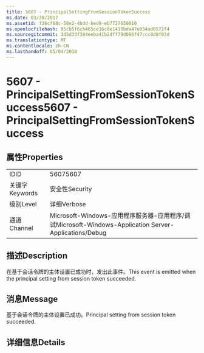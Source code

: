 ```yaml
---
title: 5607 - PrincipalSettingFromSessionTokenSuccess
ms.date: 03/30/2017
ms.assetid: f36cf68c-58e2-4bdd-bed9-eb7727650010
ms.openlocfilehash: 05cb5f6cb465ce16c8e1410bda47e034ad0572f4
ms.sourcegitcommit: 3d5d33f384eeba41b2dff79d096f47ccc8d8f03d
ms.translationtype: MT
ms.contentlocale: zh-CN
ms.lasthandoff: 05/04/2018
---
```

# <a name="5607---principalsettingfromsessiontokensuccess"></a><span data-ttu-id="cda09-102">5607 - PrincipalSettingFromSessionTokenSuccess</span><span class="sxs-lookup"><span data-stu-id="cda09-102">5607 - PrincipalSettingFromSessionTokenSuccess</span></span>
## <a name="properties"></a><span data-ttu-id="cda09-103">属性</span><span class="sxs-lookup"><span data-stu-id="cda09-103">Properties</span></span>  
  
|||  
|-|-|  
|<span data-ttu-id="cda09-104">ID</span><span class="sxs-lookup"><span data-stu-id="cda09-104">ID</span></span>|<span data-ttu-id="cda09-105">5607</span><span class="sxs-lookup"><span data-stu-id="cda09-105">5607</span></span>|  
|<span data-ttu-id="cda09-106">关键字</span><span class="sxs-lookup"><span data-stu-id="cda09-106">Keywords</span></span>|<span data-ttu-id="cda09-107">安全性</span><span class="sxs-lookup"><span data-stu-id="cda09-107">Security</span></span>|  
|<span data-ttu-id="cda09-108">级别</span><span class="sxs-lookup"><span data-stu-id="cda09-108">Level</span></span>|<span data-ttu-id="cda09-109">详细</span><span class="sxs-lookup"><span data-stu-id="cda09-109">Verbose</span></span>|  
|<span data-ttu-id="cda09-110">通道</span><span class="sxs-lookup"><span data-stu-id="cda09-110">Channel</span></span>|<span data-ttu-id="cda09-111">Microsoft-Windows-应用程序服务器-应用程序/调试</span><span class="sxs-lookup"><span data-stu-id="cda09-111">Microsoft-Windows-Application Server-Applications/Debug</span></span>|  
  
## <a name="description"></a><span data-ttu-id="cda09-112">描述</span><span class="sxs-lookup"><span data-stu-id="cda09-112">Description</span></span>  
 <span data-ttu-id="cda09-113">在基于会话令牌的主体设置已成功时，发出此事件。</span><span class="sxs-lookup"><span data-stu-id="cda09-113">This event is emitted when the principal setting from session token succeeded.</span></span>  
  
## <a name="message"></a><span data-ttu-id="cda09-114">消息</span><span class="sxs-lookup"><span data-stu-id="cda09-114">Message</span></span>  
 <span data-ttu-id="cda09-115">基于会话令牌的主体设置已成功。</span><span class="sxs-lookup"><span data-stu-id="cda09-115">Principal setting from session token succeeded.</span></span>  
  
## <a name="details"></a><span data-ttu-id="cda09-116">详细信息</span><span class="sxs-lookup"><span data-stu-id="cda09-116">Details</span></span>
